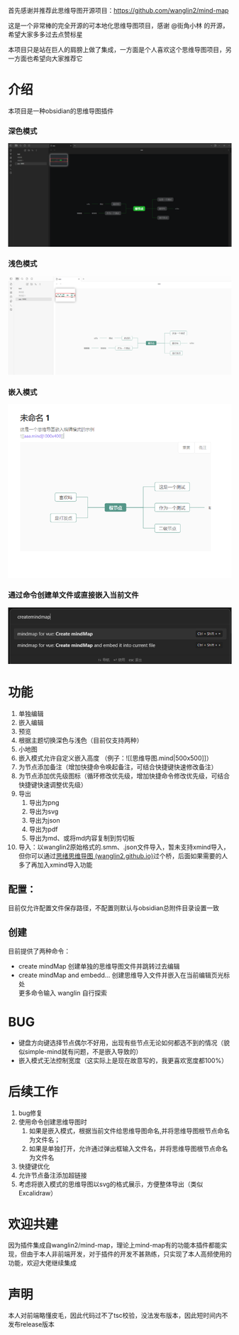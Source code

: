 首先感谢并推荐此思维导图开源项目：https://github.com/wanglin2/mind-map

这是一个非常棒的完全开源的可本地化思维导图项目，感谢 @街角小林 的开源，希望大家多多过去点赞标星

本项目只是站在巨人的肩膀上做了集成，一方面是个人喜欢这个思维导图项目，另一方面也希望向大家推荐它
# 介绍
本项目是一种obsidian的思维导图插件
### 深色模式
![img.png](readme/img.png)
### 浅色模式
![img.png](readme/img-2.png)
### 嵌入模式
![img.png](readme/img3.png)
### 通过命令创建单文件或直接嵌入当前文件
![img.png](readme/img_1.png)

# 功能
1. 单独编辑
2. 嵌入编辑
3. 预览
4. 根据主题切换深色与浅色（目前仅支持两种）
5. 小地图
6. 嵌入模式允许自定义嵌入高度  （例子：![[思维导图.mind|500x500]]）
7. 为节点添加备注（增加快捷命令唤起备注，可结合快捷键快速修改备注）
8. 为节点添加优先级图标（循环修改优先级，增加快捷命令修改优先级，可结合快捷键快速调整优先级）
9. 导出
   1. 导出为png
   2. 导出为svg
   3. 导出为json
   4. 导出为pdf
   5. 导出为md、或将md内容复制到剪切板
10. 导入：以wanglin2原始格式的.smm、.json文件导入，暂未支持xmind导入，但你可以通过[思绪思维导图 (wanglin2.github.io)](https://wanglin2.github.io/mind-map/#/)过个桥，后面如果需要的人多了再加入xmind导入功能
## 配置：
目前仅允许配置文件保存路径，不配置则默认与obsidian总附件目录设置一致
## 创建
目前提供了两种命令：
- create mindMap   创建单独的思维导图文件并跳转过去编辑
- create mindMap and embedd...  创建思维导入文件并嵌入在当前编辑页光标处  
  更多命令输入 wanglin 自行探索

# BUG
- 键盘方向键选择节点偶尔不好用，出现有些节点无论如何都选不到的情况（貌似simple-mind就有问题，不是嵌入导致的）
- 嵌入模式无法控制宽度（这实际上是现在故意写的，我更喜欢宽度都100%）

# 后续工作
1. bug修复
2. 使用命令创建思维导图时
   1. 如果是嵌入模式，根据当前文件给思维导图命名,并将思维导图根节点命名为文件名；
   2. 如果是单独打开，允许通过弹出框输入文件名，并将思维导图根节点命名为文件名
3. 快捷键优化
4. 允许节点备注添加超链接
5. 考虑将嵌入模式的思维导图以svg的格式展示，方便整体导出（类似Excalidraw）

# 欢迎共建
因为插件集成自wanglin2/mind-map，理论上mind-map有的功能本插件都能实现，但由于本人非前端开发，对于插件的开发不甚熟练，只实现了本人高频使用的功能，欢迎大佬继续集成

# 声明
本人对前端略懂皮毛，因此代码过不了tsc校验，没法发布版本，因此短时间内不发布release版本